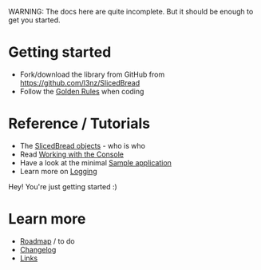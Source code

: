 WARNING: The docs here are quite incomplete. But it should be enough to get you started.

Getting started
===============

- Fork/download the library from GitHub from https://github.com/l3nz/SlicedBread
- Follow the [Golden Rules](Golden-Rules.md) when coding


Reference / Tutorials
=====================

- The [SlicedBread objects](SlicedBread-objects.md) - who is who
- Read [Working with the Console](Working-with-the-Console.md)
- Have a look at the minimal [Sample application](Sample-application.md)
- Learn more on [Logging](Logging.md)

Hey! You're just getting started :)

Learn more
==========

- [Roadmap](Roadmap.md) / to do
- [Changelog](Changelog.md)
- [Links](Links.md)


